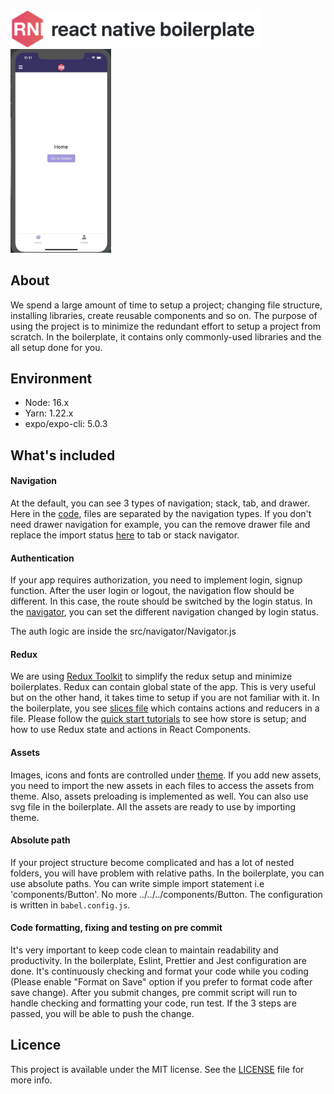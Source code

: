 <img src='https://github.com/WataruMaeda/react-native-boilerplate/blob/main/__DELELE_ME__/banner.svg' width='400'>

<img src='https://github.com/WataruMaeda/react-native-boilerplate/blob/main/__DELELE_ME__/demo.gif' width='32%'>

## About

We spend a large amount of time to setup a project; changing file structure, installing libraries, create reusable components and so on. The purpose of using the project is to minimize the redundant effort to setup a project from scratch. In the boilerplate, it contains only commonly-used libraries and the all setup done for you.

## Environment

- Node: 16.x
- Yarn: 1.22.x
- expo/expo-cli: 5.0.3

## What's included

#### Navigation

At the default, you can see 3 types of navigation; stack, tab, and drawer. Here in the [code](https://github.com/WataruMaeda/react-native-boilerplate/tree/main/src/navigator), files are separated by the navigation types. If you don't need drawer navigation for example, you can the remove drawer file and replace the import status [here](https://github.com/WataruMaeda/react-native-boilerplate/blob/main/src/navigator/Navigator.js#L7) to tab or stack navigator.

#### Authentication

If your app requires authorization, you need to implement login, signup function. After the user login or logout, the navigation flow should be different. In this case, the route should be switched by the login status. In the [navigator](https://github.com/WataruMaeda/react-native-boilerplate/blob/main/src/navigator/Navigator.js#L18), you can set the different navigation changed by login status.

The auth logic are inside the src/navigator/Navigator.js

#### Redux

We are using [Redux Toolkit](https://redux-toolkit.js.org/) to simplify the redux setup and minimize boilerplates. 
Redux can contain global state of the app. This is very useful but on the other hand, it takes time to setup if you are not familiar with it. In the boilerplate, you see [slices file](https://github.com/WataruMaeda/react-native-boilerplate/blob/main/src/slices/app.slice.js) which contains actions and reducers in a file. Please follow the [quick start tutorials](https://redux-toolkit.js.org/tutorials/quick-start) to see how store is setup; and how to use Redux state and actions in React Components.

#### Assets

Images, icons and fonts are controlled under [theme](https://github.com/WataruMaeda/react-native-boilerplate/tree/main/src/theme). If you add new assets, you need to import the new assets in each files to access the assets from theme. Also, assets preloading is implemented as well. You can also use svg file in the boilerplate. All the assets are ready to use by importing theme.

#### Absolute path

If your project structure become complicated and has a lot of nested folders, you will have problem with relative paths. In the boilerplate, you can use absolute paths. You can write simple import statement i.e 'components/Button'. No more ../../../components/Button. The configuration is written in `babel.config.js`.

#### Code formatting, fixing and testing on pre commit

It's very important to keep code clean to maintain readability and productivity. In the boilerplate, Eslint, Prettier and Jest configuration are done. It's continuously checking and format your code while you coding (Please enable "Format on Save" option if you prefer to format code after save change). After you submit changes, pre commit script will run to handle checking and formatting your code, run test. If the 3 steps are passed, you will be able to push the change.

## Licence

This project is available under the MIT license. See the [LICENSE](https://github.com/WataruMaeda/react-native-boilerplate/blob/main/LICENSE) file for more info.
